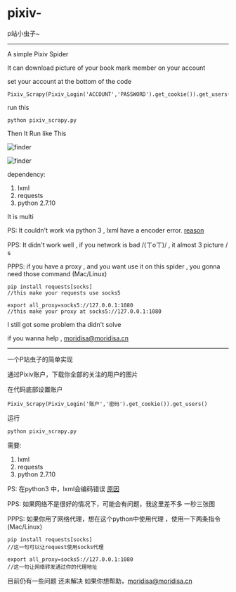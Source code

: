 # pixiv-

p站小虫子~

---


A simple Pixiv Spider

It can download picture of your book mark member on your account

set your account at the bottom of the code

```
Pixiv_Scrapy(Pixiv_Login('ACCOUNT','PASSWORD').get_cookie()).get_users()
```

run this 

```
python pixiv_scrapy.py
```

Then It Run like This


![finder](https://github.com/moriW/moriWorkFlow/blob/master/donwonloading@2x.png?raw=true)


![finder](https://github.com/moriW/moriWorkFlow/blob/master/how%20it%20look%20like.png?raw=true)

dependency:

1. lxml
2. requests
3. python 2.7.10

It is multi

PS:
It couldn't work via python 3 , lxml have a encoder error. [reason](https://github.com/lorien/grab/issues/199)


PPS:
It didn't work well , if you network is bad /(ㄒoㄒ)/ , it almost 3 picture / s 

PPPS: if you have a proxy , and you want use it on this spider , you gonna need those command (Mac/Linux)


```
pip install requests[socks] 
//this make your requests use socks5
```

```
export all_proxy=socks5://127.0.0.1:1080
//this make your proxy at socks5://127.0.0.1:1080
```

I still got some problem tha didn't solve

if you wanna help , [moridisa@moridisa.cn](mailto:moridisa@moridisa.cn)

---

一个P站虫子的简单实现

通过Pixiv账户，下载你全部的关注的用户的图片

在代码底部设置账户

```
Pixiv_Scrapy(Pixiv_Login('账户','密码').get_cookie()).get_users()
```

运行

```
python pixiv_scrapy.py
```

需要:

1. lxml
2. requests
3. python 2.7.10

PS: 在python3 中，lxml会编码错误 [原因](https://github.com/lorien/grab/issues/199)

PPS: 如果网络不是很好的情况下，可能会有问题，我这里差不多 一秒三张图

PPPS: 如果你用了网络代理，想在这个python中使用代理 ，使用一下两条指令(Mac/Linux)

```
pip install requests[socks] 
//这一句可以让request使用socks代理
```

```
export all_proxy=socks5://127.0.0.1:1080
//这一句让网络转发通过你的代理地址
```

目前仍有一些问题 还未解决 如果你想帮助，[moridisa@moridisa.cn](mailto:moridisa@moridisa.cn)
